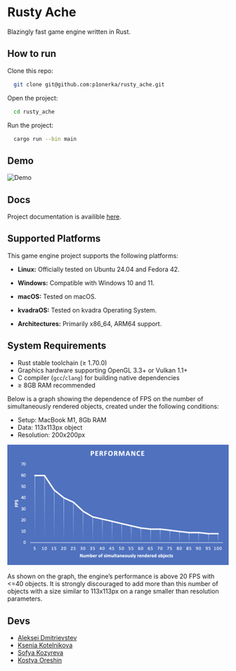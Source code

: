 # Rusty Ache
Blazingly fast game engine written in Rust.

## How to run
Clone this repo:
```bash
  git clone git@github.com:p1onerka/rusty_ache.git
```
Open the project:
```bash
  cd rusty_ache
```
Run the project:
```bash
  cargo run --bin main
```

## Demo

![Demo](resources/demo_gif.gif)

## Docs
Project documentation is availible [here](https://p1onerka.github.io/rusty_ache/rusty_ache/index.html).

## Supported Platforms

This game engine project supports the following platforms:

- **Linux:** Officially tested on Ubuntu 24.04 and Fedora 42.
- **Windows:** Compatible with Windows 10 and 11.
- **macOS:** Tested on macOS.
- **kvadraOS:** Tested on kvadra Operating System.

- **Architectures:** Primarily x86_64, ARM64 support.

## System Requirements
- Rust stable toolchain (≥ 1.70.0)
- Graphics hardware supporting OpenGL 3.3+ or Vulkan 1.1+
- C compiler (`gcc`/`clang`) for building native dependencies
- ≥ 8GB RAM recommended

Below is a graph showing the dependence of FPS on the number of simultaneously rendered objects, created under the following conditions:

- Setup: MacBook M1, 8Gb RAM
- Data: 113x113px object 
- Resolution: 200x200px

![Performance diagram](resources/perf_diag.png)

As shown on the graph, the engine’s performance is above 20 FPS with <=40 objects. It is strongly discouraged to add more than this number of objects with a size similar to 113x113px on a range smaller than resolution parameters.

## Devs
- [Aleksei Dmitrievstev](https://github.com/admitrievtsev)
- [Ksenia Kotelnikova](https://github.com/p1onerka)
- [Sofya Kozyreva](https://github.com/sofyak0zyreva)
- [Kostya Oreshin](https://github.com/sevenbunu)
